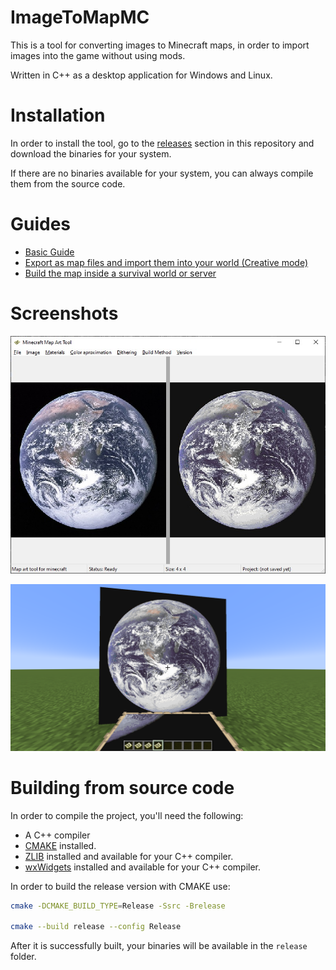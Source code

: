 # ImageToMapMC

This is a tool for converting images to Minecraft maps, in order to import images into the game without using mods.

Written in C++ as a desktop application for Windows and Linux.

# Installation

In order to install the tool, go to the [releases](https://github.com/AgustinSRG/ImageToMapMC/releases) section in this repository and download the binaries for your system.

If there are no binaries available for your system, you can always compile them from the source code.

# Guides

 - [Basic Guide](./guides/basic_guide.md)
 - [Export as map files and import them into your world (Creative mode)](./guides/export_as_maps.md)
 - [Build the map inside a survival world or server](./guides/export_as_structures.md)

# Screenshots

![Main view](./screenshots/main_display.jpg "Main view")

![Map ingame (Minecraft)](./screenshots/mc_maps_imported.jpg "Map ingame (Minecraft)")

# Building from source code

In order to compile the project, you'll need the following:

 - A C++ compiler
 - [CMAKE](https://cmake.org/install/) installed.
 - [ZLIB](https://zlib.net/) installed and available for your C++ compiler.
 - [wxWidgets](https://www.wxwidgets.org/) installed and available for your C++ compiler.

In order to build the release version with CMAKE use:

```sh
cmake -DCMAKE_BUILD_TYPE=Release -Ssrc -Brelease

cmake --build release --config Release
```

After it is successfully built, your binaries will be available in the `release` folder.
